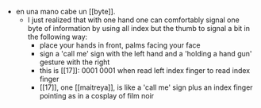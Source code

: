 - en una mano cabe un [[byte]].
  - I just realized that with one hand one can comfortably signal one byte of information by using all index but the thumb to signal a bit in the following way:
    - place your hands in front, palms facing your face
    - sign a 'call me' sign with the left hand and a 'holding a hand gun' gesture with the right
    - this is [[17]]: 0001 0001 when read left index finger to read index finger
    - [[17]], one [[maitreya]], is like a 'call me' sign plus an index finger pointing as in a cosplay of film noir

